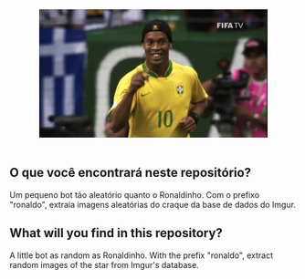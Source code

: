 <div align="center">
    <img src="images/00.gif" width="400"/>
</div>
<br/>

## O que você encontrará neste repositório?

Um pequeno bot tão aleatório quanto o Ronaldinho. Com o prefixo "ronaldo", extraia imagens aleatórias do craque da base
de dados do Imgur.

## What will you find in this repository?

A little bot as random as Ronaldinho. With the prefix "ronaldo", extract random images of the star from Imgur's
database.

